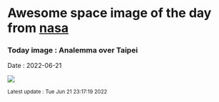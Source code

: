 
# Awesome space image of the day from [nasa](https://api.nasa.gov/)

### Today image : Analemma over Taipei

Date : 2022-06-21


![](https://apod.nasa.gov/apod/image/2206/AnalemmaTaipei_Lee_1080.jpg)

<small>Latest update : Tue Jun 21 23:17:19 2022</small>


